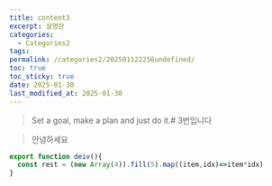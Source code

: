 ```yaml
---
title: content3
excerpt: 설명란
categories:
  - Categories2
tags: 
permalink: /categories2/202501122256undefined/
toc: true
toc_sticky: true
date: 2025-01-30
last_modified_at: 2025-01-30
---
```

> Set a goal, make a plan and just do it.# 3번입니다

> 안녕하세요

```javascript
export function deiv(){
  const rest = (new Array(4)).fill(5).map((item,idx)=>item*idx)
}

```

